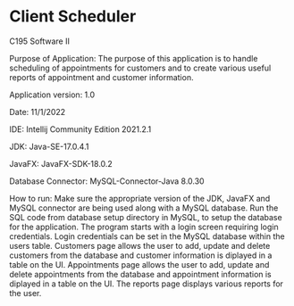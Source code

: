 # Client Scheduler
C195 Software II

Purpose of Application:
The purpose of this application is to handle scheduling of appointments for customers and to create various useful reports of appointment and customer information.

Application version: 1.0

Date: 11/1/2022

IDE: Intellij Community Edition 2021.2.1

JDK: Java-SE-17.0.4.1

JavaFX: JavaFX-SDK-18.0.2

Database Connector: MySQL-Connector-Java 8.0.30

How to run:
Make sure the appropriate version of the JDK, JavaFX and MySQL connector are being used along with a MySQL database. Run the SQL code from database setup directory in MySQL, to setup the database for the application. The program starts with a login screen requiring login credentials. Login credentials can be set
in the MySQL database within the users table. Customers page allows the user to add, update and delete customers from the database and customer information is diplayed in a table on the UI. Appointments page allows 
the user to add, update and delete appointments from the database and appointment information is diplayed in a table on the UI. The reports page displays various reports for the user.
